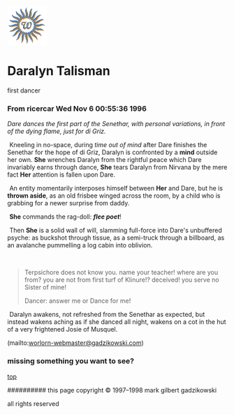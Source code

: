 ![wsun](assets/wsun.gif)

# Daralyn Talisman



first dancer

### From ricercar Wed Nov 6 00:55:36 1996

 *Dare dances the first part of the Senethar, with personal variations, in front of the dying flame, just for di Griz.*

  ![xparent](assets/xparent.gif)  Kneeling in no-space, during *time out of mind* after Dare finishes the Senethar for the hope of di Griz, Daralyn is confronted by a **mind** outside her own. **She** wrenches Daralyn from the rightful peace which Dare invariably earns through dance, **She** tears Daralyn from Nirvana by the mere fact **Her** attention is fallen upon Dare.

  ![xparent](assets/xparent.gif)  An entity momentarily interposes himself between **Her** and Dare, but he is **thrown aside**, as an old frisbee winged across the room, by a child who is grabbing for a newer surprise from daddy.

  ![xparent](assets/xparent.gif)  **She** commands the rag-doll: ***flee poet***!

  ![xparent](assets/xparent.gif)  Then **She** is a solid wall of will, slamming full-force into Dare's unbuffered psyche: as buckshot through tissue, as a semi-truck through a billboard, as an avalanche pummelling a log cabin into oblivion.

  ![xparent](assets/xparent.gif)  

> Terpsichore does not
> know you. name
> your teacher! where are
> you from? you are not
> from first turf of Klinure!?
> deceived! you serve
> no Sister of mine!
> 
> Dancer:
> answer me or Dance for me!

  ![xparent](assets/xparent.gif)  Daralyn awakens, not refreshed from the Senethar as expected, but instead wakens aching as if she danced all night, wakens on a cot in the hut of a very frightened Josie of Musquel. 

 (mailto:worlorn-webmaster@gadzikowski.com) 


### missing something you want to see?



 [top](#top) 


########## this page copyright © 1997–1998 mark gilbert gadzikowski

all rights reserved